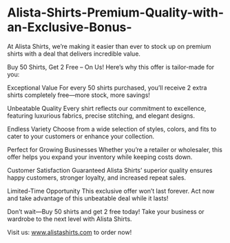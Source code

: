 # Alista-Shirts-Premium-Quality-with-an-Exclusive-Bonus-
At Alista Shirts, we’re making it easier than ever to stock up on premium shirts with a deal that delivers incredible value.

Buy 50 Shirts, Get 2 Free – On Us!
Here’s why this offer is tailor-made for you:

Exceptional Value
For every 50 shirts purchased, you’ll receive 2 extra shirts completely free—more stock, more savings!

Unbeatable Quality
Every shirt reflects our commitment to excellence, featuring luxurious fabrics, precise stitching, and elegant designs.

Endless Variety
Choose from a wide selection of styles, colors, and fits to cater to your customers or enhance your collection.

Perfect for Growing Businesses
Whether you’re a retailer or wholesaler, this offer helps you expand your inventory while keeping costs down.

Customer Satisfaction Guaranteed
Alista Shirts’ superior quality ensures happy customers, stronger loyalty, and increased repeat sales.

Limited-Time Opportunity
This exclusive offer won’t last forever. Act now and take advantage of this unbeatable deal while it lasts!

Don’t wait—Buy 50 shirts and get 2 free today! Take your business or wardrobe to the next level with Alista Shirts.

Visit us: www.alistashirts.com to order now!
